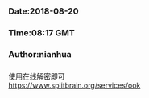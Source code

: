 ###
###    Date:2018-08-20
###   Time:08:17 GMT
###  Author:nianhua
###

使用在线解密即可</br>
https://www.splitbrain.org/services/ook
